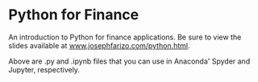 # Python for Finance
An introduction to Python for finance applications. Be sure to view the slides available at www.josephfarizo.com/python.html.

Above are .py and .ipynb files that you can use in Anaconda' Spyder and Jupyter, respectively. 
